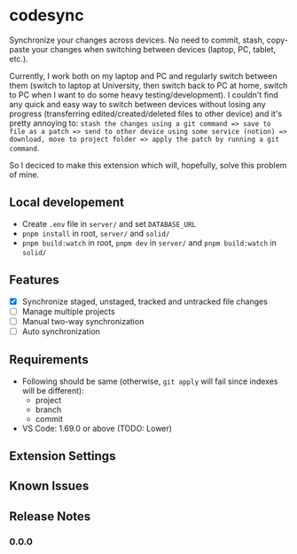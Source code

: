 # codesync

Synchronize your changes across devices. No need to commit, stash, copy-paste your changes when switching between devices (laptop, PC, tablet, etc.).

Currently, I work both on my laptop and PC and regularly switch between them (switch to laptop at University, then switch back to PC at home, switch to PC when I want to do some heavy testing/development). I couldn't find any quick and easy way to switch between devices without losing any progress (transferring edited/created/deleted files to other device) and it's pretty annoying to:
`stash the changes using a git command => save to file as a patch => send to other device using some service (notion) => download, move to project folder => apply the patch by running a git command`.

So I deciced to make this extension which will, hopefully, solve this problem of mine.

## Local developement

-   Create `.env` file in `server/` and set `DATABASE_URL`
-   `pnpm install` in root, `server/` and `solid/`
-   `pnpm build:watch` in root, `pnpm dev` in `server/` and `pnpm build:watch` in `solid/`

## Features

-   [x] Synchronize staged, unstaged, tracked and untracked file changes
-   [ ] Manage multiple projects
-   [ ] Manual two-way synchronization
-   [ ] Auto synchronization

## Requirements

-   Following should be same (otherwise, `git apply` will fail since indexes will be different):
    -   project
    -   branch
    -   commit
-   VS Code: 1.69.0 or above (TODO: Lower)

## Extension Settings

## Known Issues

## Release Notes

### 0.0.0
